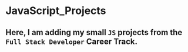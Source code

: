 # JavaScript_Projects

## Here, I am adding my small `JS` projects from the `Full Stack Developer` Career Track.